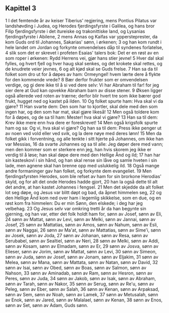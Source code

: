 ## Kapittel 3

1 I det femtende år av keiser Tiberius' regjering, mens Pontius Pilatus var landshøvding i Judea, og Herodes fjerdingsfyrste i Galilea, og hans bror Filip fjerdingsfyrste i det itureiske og trakonittiske land, og Lysanias fjerdingsfyrste i Abilene,
2 mens Annas og Kaifas var yppersteprester, da kom Guds ord til Johannes, Sakarias' sønn, i ørkenen;
3 og han kom rundt i hele landet om Jordan og forkynte omvendelses dåp til syndenes forlatelse,
4 slik som det er skrevet i profeten Esaias' talers bok: Det er en røst av en som roper i ørkenen: Rydd Herrens vei, gjør hans stier jevne!
5 Hver dal skal fylles, og hvert fjell og hver haug skal senkes, og det krokete skal rettes, og de knudrete veier jevnes,
6 og alt kjød skal se Guds frelse.
7 Han sa da til folket som dro ut for å døpes av ham: Ormeyngel! hvem lærte dere å flykte for den kommende vrede?
8 Bær derfor frukter som er omvendelsen verdige, og gi dere ikke til å si ved dere selv: Vi har Abraham til far! for jeg sier dere at Gud kan opvekke Abraham barn av disse stener.
9 Øksen ligger også allerede ved roten av trærne; derfor blir hvert tre som ikke bærer god frukt, hugget ned og kastet på ilden.
10 Og folket spurte ham: Hva skal vi da gjøre?
11 Han svarte dem: Den som har to kjortler, skal dele med den som ingen har, og den som har mat, skal gjøre likeså!
12 Men også toldere kom for å døpes, og de sa til ham: Mester! hva skal vi gjøre?
13 Han sa til dem: Krev ikke mere enn hva dere er foreskrevet!
14 Men også krigsfolk spurte ham og sa: Og vi, hva skal vi gjøre? Og han sa til dem: Press ikke penger ut av noen ved vold eller ved svik, og la dere nøye med deres lønn!
15 Men da folket gikk i forventning, og alle tenkte i sitt hjerte på Johannes, om ikke han var Messias,
16 da svarte Johannes og sa til alle: Jeg døper dere med vann; men den kommer som er sterkere enn jeg, han hvis skorem jeg ikke er verdig til å løse; han skal døpe dere med den Hellige Ånd og ild;
17 han har sin kasteskovl i sin hånd, og han skal rense sin låve og samle hveten i sin lade, men agnene skal han brenne opp med uslukkelig ild.
18 Også mange andre formaninger gav han folket, og forkynte dem evangeliet.
19 Men fjerdingsfyrsten Herodes, som ble refset av ham for sin brorkone Herodias' skyld, og for alt det onde Herodes hadde gjort,
20 han la også dette til alt det andre, at han kastet Johannes i fengsel.
21 Men det skjedde da alt folket lot seg døpe, og Jesus var blitt døpt og bad, da åpnet himmelen seg,
22 og den Hellige Ånd kom ned over ham i legemlig skikkelse, som en due, og en røst kom fra himmelen: Du er min Sønn, den elskede; i deg har jeg velbehag.
23 Og Jesus selv var omkring tretti år da han begynte sin gjerning, og han var, etter det folk holdt ham for, sønn av Josef, sønn av Eli,
24 sønn av Mattat, sønn av Levi, sønn av Melki, sønn av Jannai, sønn av Josef,
25 sønn av Mattatias, sønn av Amos, sønn av Nahum, sønn av Esli, sønn av Naggai,
26 sønn av Ma'at, sønn av Mattatias, sønn av Sime'i, sønn av Josek, sønn av Joda,
27 sønn av Johanan, sønn av Resa, sønn av Serubabel, sønn av Sealtiel, sønn av Neri,
28 sønn av Melki, sønn av Addi, sønn av Kosam, sønn av Elmadam, sønn av Er,
29 sønn av Josva, sønn av Elieser, sønn av Jorim, sønn av Mattat, sønn av Levi,
30 sønn av Simeon, sønn av Juda, sønn av Josef, sønn av Jonam, sønn av Eljakim,
31 sønn av Melea, sønn av Mana, sønn av Mattata, sønn av Natan, sønn av David,
32 sønn av Isai, sønn av Obed, sønn av Boas, sønn av Salmon, sønn av Nahson,
33 sønn av Aminadab, sønn av Ram, sønn av Hesron, sønn av Peres, sønn av Juda,
34 sønn av Jakob, sønn av Isak, sønn av Abraham, sønn av Tarah, sønn av Nakor,
35 sønn av Serug, sønn av Re'u, sønn av Peleg, sønn av Eber, sønn av Salah,
36 sønn av Kenan, sønn av Arpaksad, sønn av Sem, sønn av Noah, sønn av Lamek,
37 sønn av Metusalah, sønn av Enok, sønn av Jared, sønn av Malalael, sønn av Kenan,
38 sønn av Enos, sønn av Set, sønn av Adam, Guds sønn.

